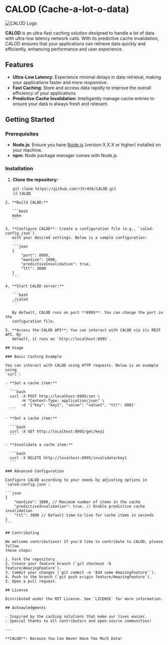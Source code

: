 # CALOD (Cache-a-lot-o-data)

![CALOD Logo](link_to_your_logo) <!-- Replace with your logo link -->

**CALOD** is an ultra-fast caching solution designed to handle a lot of data
with ultra-low latency network calls. With its predictive cache invalidation,
CALOD ensures that your applications can retrieve data quickly and efficiently,
enhancing performance and user experience.

## Features

- **Ultra-Low Latency**: Experience minimal delays in data retrieval, making
  your applications faster and more responsive.
- **Fast Caching**: Store and access data rapidly to improve the overall
  efficiency of your applications.
- **Predictive Cache Invalidation**: Intelligently manage cache entries to
  ensure your data is always fresh and relevant.

## Getting Started

### Prerequisites

- **Node.js**: Ensure you have [Node.js](https://nodejs.org/) (version X.X.X or
  higher) installed on your machine.
- **npm**: Node package manager comes with Node.js.

### Installation

1. **Clone the repository:**

   ```bash
   git clone https://github.com/r3tr056/CALOD.git
   cd CALOD
   ```

````
2. **Build CALOD:**

   ```bash
   make
   ```

3. **Configure CALOD**: Create a configuration file (e.g., `calod-config.json`)
   with your desired settings. Below is a sample configuration:

   ```json
   {
       "port": 8995,
       "maxSize": 1000,
       "predictiveInvalidation": true,
       "ttl": 3600
   }
   ```

4. **Start CALOD server:**

   ```bash
   ./calod
   ```

   By default, CALOD runs on port **8995**. You can change the port in the
   configuration file.

5. **Access the CALOD API**: You can interact with CALOD via its REST API. By
   default, it runs on `http://localhost:8995`.

## Usage

### Basic Caching Example

You can interact with CALOD using HTTP requests. Below is an example using
`curl`:

- **Set a cache item:**

  ```bash
  curl -X POST http://localhost:8995/set \
       -H "Content-Type: application/json" \
       -d '{"key": "key1", "value": "value1", "ttl": 600}'
  ```

- **Get a cache item:**

  ```bash
  curl -X GET http://localhost:8995/get/key1
  ```

- **Invalidate a cache item:**

  ```bash
  curl -X DELETE http://localhost:8995/invalidate/key1
  ```

### Advanced Configuration

Configure CALOD according to your needs by adjusting options in
`calod-config.json`:

```json
{
    "maxSize": 1000, // Maximum number of items in the cache
    "predictiveInvalidation": true, // Enable predictive cache invalidation
    "ttl": 3600 // Default time-to-live for cache items in seconds
}
```

## Contributing

We welcome contributions! If you'd like to contribute to CALOD, please follow
these steps:

1. Fork the repository.
2. Create your feature branch (`git checkout -b feature/AmazingFeature`).
3. Commit your changes (`git commit -m 'Add some AmazingFeature'`).
4. Push to the branch (`git push origin feature/AmazingFeature`).
5. Open a pull request.

## License

Distributed under the MIT License. See `LICENSE` for more information.

## Acknowledgments

- Inspired by the caching solutions that make our lives easier.
- Special thanks to all contributors and open-source communities!

---

**CALOD**: Because You Can Never Have Too Much Data!
````
